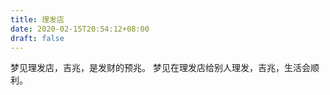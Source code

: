 ```yaml
---
title: 理发店
date: 2020-02-15T20:54:12+08:00
draft: false
---
```


梦见理发店，吉兆，是发财的预兆。
梦见在理发店给别人理发，吉兆，生活会顺利。

